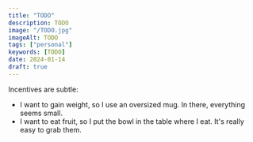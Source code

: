 ```yaml
---
title: "TODO"
description: TODO
image: "/TODO.jpg"
imageAlt: TODO
tags: ["personal"]
keywords: [TODO]
date: 2024-01-14
draft: true
---
```


Incentives are subtle:

* I want to gain weight, so I use an oversized mug. In there, everything seems small.
* I want to eat fruit, so I put the bowl in the table where I eat. It's really easy to grab them.
